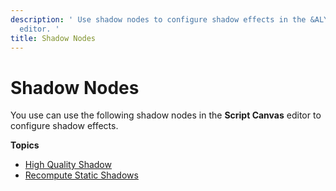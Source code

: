 ```yaml
---
description: ' Use shadow nodes to configure shadow effects in the &ALYlong; &script-canvas;
  editor. '
title: Shadow Nodes
---
```

# Shadow Nodes<a name="script-canvas-shadow-scripting-nodes"></a>

You use can use the following shadow nodes in the **Script Canvas** editor to configure shadow effects\.

**Topics**
+ [High Quality Shadow](/docs/userguide/scripting/scriptcanvas/high-quality-shadow-nodes.md)
+ [Recompute Static Shadows](recompute-static-shadows-node.md)
